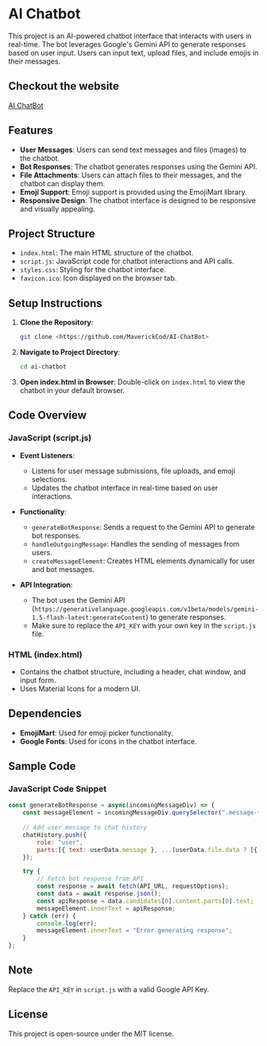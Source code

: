 
# AI Chatbot

This project is an AI-powered chatbot interface that interacts with users in real-time. The bot leverages Google's Gemini API to generate responses based on user input. Users can input text, upload files, and include emojis in their messages.

## Checkout the website
    
  [AI ChatBot](https://ai-chat-bot-chi.vercel.app/)

## Features

- **User Messages**: Users can send text messages and files (images) to the chatbot.
- **Bot Responses**: The chatbot generates responses using the Gemini API.
- **File Attachments**: Users can attach files to their messages, and the chatbot can display them.
- **Emoji Support**: Emoji support is provided using the EmojiMart library.
- **Responsive Design**: The chatbot interface is designed to be responsive and visually appealing.

## Project Structure

- `index.html`: The main HTML structure of the chatbot.
- `script.js`: JavaScript code for chatbot interactions and API calls.
- `styles.css`: Styling for the chatbot interface.
- `favicon.ico`: Icon displayed on the browser tab.

## Setup Instructions

1. **Clone the Repository**:
    ```bash
    git clone <https://github.com/MaverickCod/AI-ChatBot>
    ```

2. **Navigate to Project Directory**:
    ```bash
    cd ai-chatbot
    ```

3. **Open index.html in Browser**:
   Double-click on `index.html` to view the chatbot in your default browser.

## Code Overview

### JavaScript (script.js)

- **Event Listeners**:
    - Listens for user message submissions, file uploads, and emoji selections.
    - Updates the chatbot interface in real-time based on user interactions.

- **Functionality**:
    - `generateBotResponse`: Sends a request to the Gemini API to generate bot responses.
    - `handleOutgoingMessage`: Handles the sending of messages from users.
    - `createMessageElement`: Creates HTML elements dynamically for user and bot messages.

- **API Integration**:
    - The bot uses the Gemini API (`https://generativelanguage.googleapis.com/v1beta/models/gemini-1.5-flash-latest:generateContent`) to generate responses.
    - Make sure to replace the `API_KEY` with your own key in the `script.js` file.

### HTML (index.html)

- Contains the chatbot structure, including a header, chat window, and input form.
- Uses Material Icons for a modern UI.

## Dependencies

- **EmojiMart**: Used for emoji picker functionality.
- **Google Fonts**: Used for icons in the chatbot interface.

## Sample Code

### JavaScript Code Snippet

```javascript
const generateBotResponse = async(incomingMessageDiv) => {
    const messageElement = incomingMessageDiv.querySelector(".message-text");
    
    // Add user message to chat history
    chatHistory.push({
        role: "user",
        parts:[{ text: userData.message }, ...(userData.file.data ? [{ inline_data: userData.file }] : [])]
    });

    try {
        // Fetch bot response from API
        const response = await fetch(API_URL, requestOptions);
        const data = await response.json();
        const apiResponse = data.candidates[0].content.parts[0].text;
        messageElement.innerText = apiResponse;
    } catch (err) {
        console.log(err);
        messageElement.innerText = "Error generating response";
    }
};
```

## Note

Replace the `API_KEY` in `script.js` with a valid Google API Key.

## License

This project is open-source under the MIT license.
